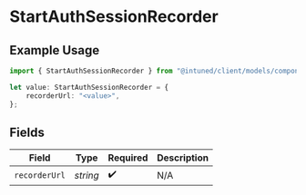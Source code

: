 # StartAuthSessionRecorder

## Example Usage

```typescript
import { StartAuthSessionRecorder } from "@intuned/client/models/components";

let value: StartAuthSessionRecorder = {
    recorderUrl: "<value>",
};
```

## Fields

| Field              | Type               | Required           | Description        |
| ------------------ | ------------------ | ------------------ | ------------------ |
| `recorderUrl`      | *string*           | :heavy_check_mark: | N/A                |